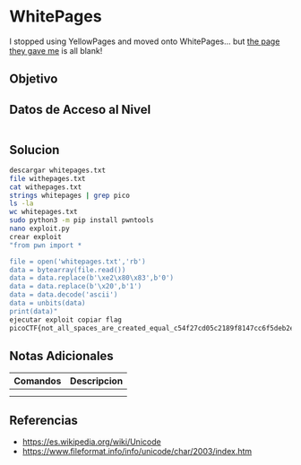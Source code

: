 # WhitePages
I stopped using YellowPages and moved onto WhitePages... but [the page they gave me](https://jupiter.challenges.picoctf.org/static/74274b96fe966126a1953c80762af80d/whitepages.txt) is all blank!
## Objetivo

## Datos de Acceso al Nivel
```
```
## Solucion
```Bash
descargar whitepages.txt
file withepages.txt
cat withepages.txt
strings whitepages | grep pico
ls -la
wc whitepages.txt
sudo python3 -m pip install pwntools
nano exploit.py
crear exploit 
"from pwn import *

file = open('whitepages.txt','rb')
data = bytearray(file.read())
data = data.replace(b'\xe2\x80\x83',b'0')
data = data.replace(b'\x20',b'1')
data = data.decode('ascii')
data = unbits(data)
print(data)"
ejecutar exploit copiar flag
picoCTF{not_all_spaces_are_created_equal_c54f27cd05c2189f8147cc6f5deb2e56}
```
## Notas Adicionales
|**Comandos**|**Descripcion**|
|--------|-------------|
|||
|||
## Referencias
* https://es.wikipedia.org/wiki/Unicode
* https://www.fileformat.info/info/unicode/char/2003/index.htm